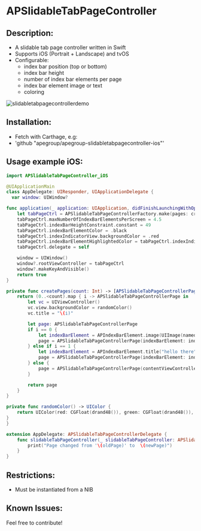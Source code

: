 # APSlidableTabPageController

## Description:
- A slidable tab page controller written in Swift
- Supports iOS (Portrait + Landscape) and tvOS
- Configurable:
  - index bar position (top or bottom)
  - index bar height
  - number of index bar elements per page
  - index bar element image or text
  - coloring

![slidabletabpagecontrollerdemo](https://cloud.githubusercontent.com/assets/653946/17933575/d8ad7318-6a14-11e6-9b0e-d5cae9ae719c.gif)

## Installation:
- Fetch with Carthage, e.g:
- 'github "apegroup/apegroup-slidabletabpagecontroller-ios"'

## Usage example iOS:
```swift
import APSlidableTabPageController_iOS

@UIApplicationMain
class AppDelegate: UIResponder, UIApplicationDelegate {
  var window: UIWindow?

func application(_ application: UIApplication, didFinishLaunchingWithOptions launchOptions: [UIApplicationLaunchOptionsKey: Any]?) -> Bool {
    let tabPageCtrl = APSlidableTabPageControllerFactory.make(pages: createPages(count: 7))
    tabPageCtrl.maxNumberOfIndexBarElementsPerScreen = 4.5
    tabPageCtrl.indexBarHeightConstraint.constant = 49
    tabPageCtrl.indexBarElementColor = .black
    tabPageCtrl.indexIndicatorView.backgroundColor = .red
    tabPageCtrl.indexBarElementHighlightedColor = tabPageCtrl.indexIndicatorView.backgroundColor!
    tabPageCtrl.delegate = self

    window = UIWindow()
    window?.rootViewController = tabPageCtrl
    window?.makeKeyAndVisible()
    return true
}

private func createPages(count: Int) -> [APSlidableTabPageControllerPage] {
    return (0..<count).map { i -> APSlidableTabPageControllerPage in
        let vc = UIViewController()
        vc.view.backgroundColor = randomColor()
        vc.title = "\(i)"

        let page: APSlidableTabPageControllerPage
        if i == 0 {
            let indexBarElement = APIndexBarElement.image(UIImage(named: "icon-star")!, UIImage(named: "iconplane")!)
            page = APSlidableTabPageControllerPage(indexBarElement: indexBarElement, contentViewController: vc)
        } else if i == 1 {
            let indexBarElement = APIndexBarElement.title("hello there")
            page = APSlidableTabPageControllerPage(indexBarElement: indexBarElement, contentViewController :vc)
        } else {
            page = APSlidableTabPageControllerPage(contentViewController: vc)        
        }

        return page
    }
}

private func randomColor() -> UIColor {
    return UIColor(red: CGFloat(drand48()), green: CGFloat(drand48()), blue: CGFloat(drand48()), alpha: 1)
}
}

extension AppDelegate: APSlidableTabPageControllerDelegate {
    func slidableTabPageController(_ slidableTabPageController: APSlidableTabPageController, didNavigateFrom oldPage: Int, to newPage: Int) {
        print("Page changed from '\(oldPage)' to  \(newPage)")
    }
}

```

## Restrictions:
- Must be instantiated from a NIB

## Known Issues:

Feel free to contribute!
